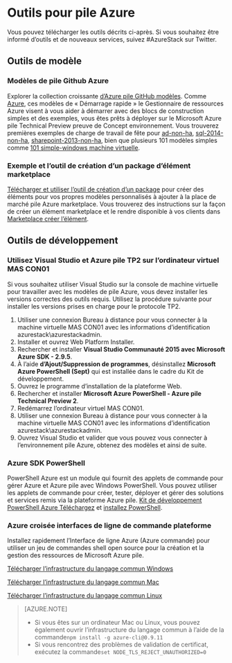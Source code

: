 <properties
    pageTitle="Outils et PaaS services pour pile Azure | Microsoft Azure"
    description="Découvrez comment commencer à utiliser les services PaaS dans Azure pile."
    services="azure-stack"
    documentationCenter=""
    authors="ErikjeMS"
    manager="byronr"
    editor=""/>

<tags
    ms.service="multiple"
    ms.workload="na"
    ms.tgt_pltfrm="na"
    ms.devlang="na"
    ms.topic="article"
    ms.date="09/26/2016"
    ms.author="erikje"/>

# <a name="tools-for-azure-stack"></a>Outils pour pile Azure

Vous pouvez télécharger les outils décrits ci-après. Si vous souhaitez être informé d’outils et de nouveaux services, suivez #AzureStack sur Twitter.

## <a name="template-tools"></a>Outils de modèle

### <a name="azure-stack-github-templates"></a>Modèles de pile Github Azure
Explorer la collection croissante [d’Azure pile GitHub modèles](https://github.com/Azure/AzureStack-QuickStart-Templates). Comme [Azure](https://github.com/Azure/azure-quickstart-templates), ces modèles de « Démarrage rapide » le Gestionnaire de ressources Azure visent à vous aider à démarrer avec des blocs de construction simples et des exemples, vous êtes prêts à déployer sur le Microsoft Azure pile Technical Preview preuve de Concept environnement. Vous trouverez premières exemples de charge de travail de fête pour [ad-non-ha](https://github.com/Azure/AzureStack-QuickStart-Templates/tree/master/ad-non-ha), [sql-2014-non-ha](https://github.com/Azure/AzureStack-QuickStart-Templates/tree/master/sql-2014-non-ha), [sharepoint-2013-non-ha](https://github.com/Azure/AzureStack-QuickStart-Templates/tree/master/sharepoint-2013-non-ha), bien que plusieurs 101 modèles simples comme [101 simple-windows machine virtuelle](https://github.com/Azure/AzureStack-QuickStart-Templates/tree/master/101-simple-windows-vm).


### <a name="marketplace-item-packaging-tool-and-sample"></a>Exemple et l’outil de création d’un package d’élément marketplace
[Télécharger et utiliser l’outil de création d’un package](http://www.aka.ms/azurestackmarketplaceitem) pour créer des éléments pour vos propres modèles personnalisés à ajouter à la place de marché pile Azure marketplace. Vous trouverez des instructions sur la façon de créer un élément marketplace et le rendre disponible à vos clients dans [Marketplace créer l’élément](azure-stack-create-and-publish-marketplace-item.md).

## <a name="developer-tools"></a>Outils de développement


### <a name="use-visual-studio-and-azure-stack-tp2-on-the-mas-con01-virtual-machine"></a>Utilisez Visual Studio et Azure pile TP2 sur l’ordinateur virtuel MAS CON01
Si vous souhaitez utiliser Visual Studio sur la console de machine virtuelle pour travailler avec les modèles de pile Azure, vous devez installer les versions correctes des outils requis. Utilisez la procédure suivante pour installer les versions prises en charge pour le protocole TP2.

1. Utiliser une connexion Bureau à distance pour vous connecter à la machine virtuelle MAS CON01 avec les informations d’identification azurestack\azurestackadmin.
2. Installer et ouvrez Web Platform Installer.
3. Rechercher et installer **Visual Studio Communauté 2015 avec Microsoft Azure SDK - 2.9.5**.
4. À l’aide **d’Ajout/Suppression de programmes**, désinstallez **Microsoft Azure PowerShell (Sept)** qui est installée dans le cadre du Kit de développement.
5. Ouvrez le programme d’installation de la plateforme Web.
6. Rechercher et installer **Microsoft Azure PowerShell - Azure pile Technical Preview 2**. 
7. Redémarrez l’ordinateur virtuel MAS CON01.
8. Utiliser une connexion Bureau à distance pour vous connecter à la machine virtuelle MAS CON01 avec les informations d’identification azurestack\azurestackadmin.
9. Ouvrez Visual Studio et valider que vous pouvez vous connecter à l’environnement pile Azure, obtenez des modèles et ainsi de suite. 

### <a name="azure-powershell-sdk"></a>Azure SDK PowerShell
PowerShell Azure est un module qui fournit des applets de commande pour gérer Azure et Azure pile avec Windows PowerShell. Vous pouvez utiliser les applets de commande pour créer, tester, déployer et gérer des solutions et services remis via la plateforme Azure pile.
[Kit de développement PowerShell Azure Téléchargez](http://aka.ms/azStackPsh) et [installez PowerShell](azure-stack-connect-powershell.md).

### <a name="azure-cross-platform-command-line-interfaces"></a>Azure croisée interfaces de ligne de commande plateforme
Installez rapidement l’Interface de ligne Azure (Azure commande) pour utiliser un jeu de commandes shell open source pour la création et la gestion des ressources de Microsoft Azure pile.

[Télécharger l’infrastructure du langage commun Windows](http://aka.ms/azstack-windows-cli)

[Télécharger l’infrastructure du langage commun Mac](http://aka.ms/azstack-linux-cli)

[Télécharger l’infrastructure du langage commun Linux](http://aka.ms/azstack-mac-cli)

>[AZURE.NOTE]
>
> + Si vous êtes sur un ordinateur Mac ou Linux, vous pouvez également ouvrir l’infrastructure du langage commun à l’aide de la commande`npm install -g azure-cli@0.9.11`</br>
> + Si vous rencontrez des problèmes de validation de certificat, exécutez la commande`set NODE_TLS_REJECT_UNAUTHORIZED=0`
